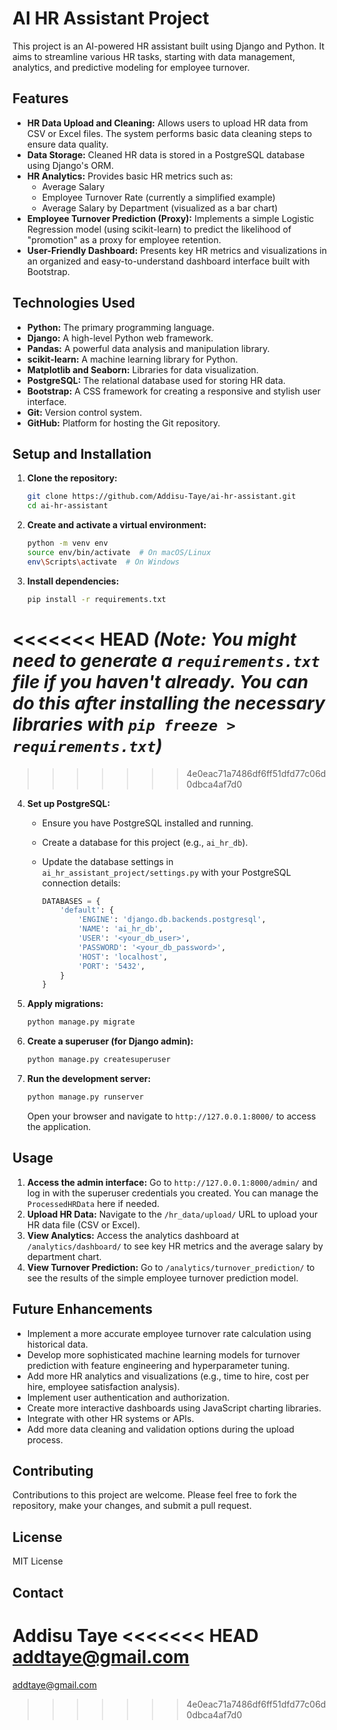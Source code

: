 # AI HR Assistant Project

This project is an AI-powered HR assistant built using Django and Python. It aims to streamline various HR tasks, starting with data management, analytics, and predictive modeling for employee turnover.

## Features

* **HR Data Upload and Cleaning:** Allows users to upload HR data from CSV or Excel files. The system performs basic data cleaning steps to ensure data quality.
* **Data Storage:** Cleaned HR data is stored in a PostgreSQL database using Django's ORM.
* **HR Analytics:** Provides basic HR metrics such as:
    * Average Salary
    * Employee Turnover Rate (currently a simplified example)
    * Average Salary by Department (visualized as a bar chart)
* **Employee Turnover Prediction (Proxy):** Implements a simple Logistic Regression model (using scikit-learn) to predict the likelihood of "promotion" as a proxy for employee retention.
* **User-Friendly Dashboard:** Presents key HR metrics and visualizations in an organized and easy-to-understand dashboard interface built with Bootstrap.

## Technologies Used

* **Python:** The primary programming language.
* **Django:** A high-level Python web framework.
* **Pandas:** A powerful data analysis and manipulation library.
* **scikit-learn:** A machine learning library for Python.
* **Matplotlib and Seaborn:** Libraries for data visualization.
* **PostgreSQL:** The relational database used for storing HR data.
* **Bootstrap:** A CSS framework for creating a responsive and stylish user interface.
* **Git:** Version control system.
* **GitHub:** Platform for hosting the Git repository.

## Setup and Installation

1.  **Clone the repository:**

    ```bash
    git clone https://github.com/Addisu-Taye/ai-hr-assistant.git
    cd ai-hr-assistant
    ```

2.  **Create and activate a virtual environment:**

    ```bash
    python -m venv env
    source env/bin/activate  # On macOS/Linux
    env\Scripts\activate  # On Windows
    ```

3.  **Install dependencies:**

    ```bash
    pip install -r requirements.txt
    ```

<<<<<<< HEAD
    *(Note: You might need to generate a `requirements.txt` file if you haven't already. You can do this after installing the necessary libraries with `pip freeze > requirements.txt`)*
=======
    
>>>>>>> 4e0eac71a7486df6ff51dfd77c06d0dbca4af7d0

4.  **Set up PostgreSQL:**
    * Ensure you have PostgreSQL installed and running.
    * Create a database for this project (e.g., `ai_hr_db`).
    * Update the database settings in `ai_hr_assistant_project/settings.py` with your PostgreSQL connection details:

        ```python
        DATABASES = {
            'default': {
                'ENGINE': 'django.db.backends.postgresql',
                'NAME': 'ai_hr_db',
                'USER': '<your_db_user>',
                'PASSWORD': '<your_db_password>',
                'HOST': 'localhost',
                'PORT': '5432',
            }
        }
        ```

5.  **Apply migrations:**

    ```bash
    python manage.py migrate
    ```

6.  **Create a superuser (for Django admin):**

    ```bash
    python manage.py createsuperuser
    ```

7.  **Run the development server:**

    ```bash
    python manage.py runserver
    ```

    Open your browser and navigate to `http://127.0.0.1:8000/` to access the application.

## Usage

1.  **Access the admin interface:** Go to `http://127.0.0.1:8000/admin/` and log in with the superuser credentials you created. You can manage the `ProcessedHRData` here if needed.
2.  **Upload HR Data:** Navigate to the `/hr_data/upload/` URL to upload your HR data file (CSV or Excel).
3.  **View Analytics:** Access the analytics dashboard at `/analytics/dashboard/` to see key HR metrics and the average salary by department chart.
4.  **View Turnover Prediction:** Go to `/analytics/turnover_prediction/` to see the results of the simple employee turnover prediction model.

## Future Enhancements

* Implement a more accurate employee turnover rate calculation using historical data.
* Develop more sophisticated machine learning models for turnover prediction with feature engineering and hyperparameter tuning.
* Add more HR analytics and visualizations (e.g., time to hire, cost per hire, employee satisfaction analysis).
* Implement user authentication and authorization.
* Create more interactive dashboards using JavaScript charting libraries.
* Integrate with other HR systems or APIs.
* Add more data cleaning and validation options during the upload process.

## Contributing

Contributions to this project are welcome. Please feel free to fork the repository, make your changes, and submit a pull request.

## License

MIT License

## Contact

Addisu Taye
<<<<<<< HEAD
addtaye@gmail.com
=======
addtaye@gmail.com
>>>>>>> 4e0eac71a7486df6ff51dfd77c06d0dbca4af7d0
